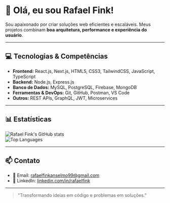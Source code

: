 # 👋 Olá, eu sou Rafael Fink!

Sou apaixonado por criar soluções web eficientes e escaláveis. Meus projetos combinam **boa arquitetura, performance e experiência do usuário**.  

---

## 💻 Tecnologias & Competências

- **Frontend:** React.js, Next.js, HTML5, CSS3, TailwindCSS, JavaScript, TypeScript  
- **Backend:** Node.js, Express.js
- **Banco de Dados:** MySQL, PostgreSQL, Firebase, MongoDB  
- **Ferramentas & DevOps:** Git, GitHub, Postman, VS Code  
- **Outros:** REST APIs, GraphQL, JWT, Microservices

---

## 📊 Estatísticas

![Rafael Fink's GitHub stats](https://github-readme-stats.vercel.app/api?username=RafaelFink-dev&show_icons=true&theme=tokyonight)  
![Top Languages](https://github-readme-stats.vercel.app/api/top-langs/?username=RafaelFink-dev&layout=compact&theme=tokyonight)

---

## 📫 Contato

- 📧 Email: rafaelfinkanselmo99@gmail.com
- 💼 LinkedIn: [linkedin.com/in/rafaelfink](https://www.linkedin.com/in/rafael-fink/)  

---

> "Transformando ideias em código e problemas em soluções."  
